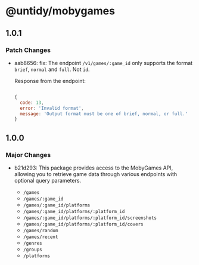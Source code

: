 # @untidy/mobygames

## 1.0.1

### Patch Changes

- aab8656: fix: The endpoint `/v1/games/:game_id` only supports the format `brief`, `normal` and `full`. Not
  `id`.

  Response from the endpoint:

  ```js

  {
    code: 13,
    error: 'Invalid format',
    message: 'Output format must be one of brief, normal, or full.'
  }

  ```

## 1.0.0

### Major Changes

- b21d293: This package provides access to the MobyGames API, allowing you to retrieve game data
  through various endpoints with optional query parameters.

  - `/games`
  - `/games/:game_id`
  - `/games/:game_id/platforms`
  - `/games/:game_id/platforms/:platform_id`
  - `/games/:game_id/platforms/:platform_id/screenshots`
  - `/games/:game_id/platforms/:platform_id/covers`
  - `/games/random`
  - `/games/recent`
  - `/genres`
  - `/groups`
  - `/platforms`
